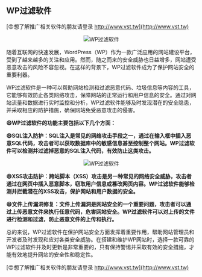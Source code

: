 ## **WP过滤软件**

[😍想了解推广相关软件的朋友请登录 http://www.vst.tw](http://www.vst.tw)

 <center><img src="https://vst.tw/MP4/tuiguang/png/3.png" alt="WP过滤软件"></center>

随着互联网的快速发展，WordPress（WP）作为一款广泛应用的网站建设平台，受到了越来越多的关注和应用。然而，随之而来的安全威胁也日益增多，网站遭受恶意攻击的风险不容忽视。在这样的背景下，WP过滤软件成为了保护网站安全的重要利器。

WP过滤软件是一种可以帮助网站检测和过滤恶意代码、垃圾信息等内容的工具，它能够有效防止各类网络攻击，保障网站的正常运行和用户信息的安全。通过对网站流量和数据进行实时监控和分析，WP过滤软件能够及时发现潜在的安全隐患，并采取相应的防护措施，确保网站免受恶意攻击的侵害。

**😄WP过滤软件的功能主要包括以下几个方面：**

**😄SQL注入防护：SQL注入是常见的网络攻击手段之一，通过在输入框中插入恶意SQL代码，攻击者可以获取数据库中的敏感信息甚至控制整个网站。WP过滤软件可以检测并过滤掉恶意的SQL注入代码，有效防止这类攻击。**

 <center><img src="https://vst.tw/MP4/tuiguang/png/5.png" alt="WP过滤软件"></center>

**😄XSS攻击防护：跨站脚本（XSS）攻击是另一种常见的网络安全威胁，攻击者通过在网页中插入恶意脚本，窃取用户信息或篡改网页内容。WP过滤软件能够检测并拦截潜在的XSS攻击，保护网站和用户数据的安全。**

**😄文件上传漏洞修复：文件上传漏洞是网站安全的一个重要问题，攻击者可以通过上传恶意文件来执行任意代码，危害网站安全。WP过滤软件可以对上传的文件进行检测和过滤，防止恶意文件的上传和执行。**

总的来说，WP过滤软件在保护网站安全方面发挥着重要作用，帮助网站管理员和开发者及时发现和应对各类安全威胁。在搭建和维护WP网站时，选择一款可靠的WP过滤软件并及时更新是非常重要的，只有保持警惕并采取有效的安全措施，才能有效地提升网站的安全性和稳定性。

[😍想了解推广相关软件的朋友请登录 http://www.vst.tw](http://www.vst.tw)



